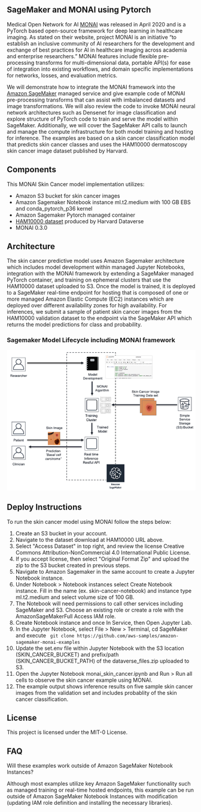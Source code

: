 ## SageMaker and MONAI using Pytorch

Medical Open Network for AI [MONAI](http://monai.io) was released in April 2020 and is a PyTorch based open-source framework for deep learning in healthcare imaging.  As stated on their website, project MONAI is an initiative “to establish an inclusive community of AI researchers for the development and exchange of best practices for AI in healthcare imaging across academia and enterprise researchers.”  MONAI features include flexible pre-processing transforms for multi-dimensional data, portable API(s) for ease of integration into existing workflows, and domain specific implementations for networks, losses, and evaluation metrics.

We will demonstrate how to integrate the MONAI framework into the [Amazon SageMaker](https://aws.amazon.com/sagemaker/) managed service and give example code of MONAI pre-processing transforms that can assist with imbalanced datasets and image transformations.  We will also review the code to invoke MONAI neural network architectures such as Densenet for image classification and explore structure of PyTorch code to train and serve the model within SageMaker.  Additionally, we will cover the SageMaker API calls to launch and manage the compute infrastructure for both model training and hosting for inference.  The examples are based on a skin cancer classification model that predicts skin cancer classes and uses the HAM10000  dermatoscopy skin cancer image dataset published by Harvard.


## Components

This MONAI Skin Cancer model implementation utilizes:

- Amazon S3 bucket for skin cancer images
- Amazon Sagemaker Notebook instance ml.t2.medium with 100 GB EBS and conda_pytorch_p36 kernel
- Amazon Sagemaker Pytorch managed container
- [HAM10000 dataset](https://dataverse.harvard.edu/dataset.xhtml?persistentId=doi:10.7910/DVN/DBW86T) produced by Harvard Dataverse
- MONAI 0.3.0


    

## Architecture

The skin cancer predictive model uses Amazon Sagemaker architecture which includes model development within managed Jupyter Notebooks, integration with the MONAI framework by extending a SageMaker managed PyTorch container, and training on ephemeral clusters that use the HAM10000 dataset uploaded to S3.  Once the model is trained, it is deployed to a SageMaker real-time endpoint for hosting that is composed of one or more managed Amazon Elastic Compute (EC2) instances which are deployed over different availability zones for high availability.  For inferences, we submit a sample of patient skin cancer images from the HAM10000 validation dataset to the endpoint via the SageMaker API which returns the model predictions for class and probability.

### Sagemaker Model Lifecycle including MONAI framework

![Architecture](resources/architecture.png)


## Deploy Instructions

To run the skin cancer model using MONAI follow the steps below:

<ol>
<li>Create an S3 bucket in your account.
<li>Navigate to the dataset download at HAM10000 URL above.
<li>Select "Access Dataset" in top right, and review the license Creative Commons Attribution-NonCommercial 4.0 International Public License. 
<li>If you accept license, then select "Original Format Zip" and upload the zip to the S3 bucket created in previous steps.
<li>Navigate to Amazon Sagemaker in the same account to create a Jupyter Notebook instance.
<li>Under Notebook > Notebook instances select Create Notebook instance. Fill in the name (ex. skin-cancer-notebook) and instance type ml.t2.medium and select volume size of 100 GB.
<li>The Notebook will need permissions to call other services including SageMaker and S3.  Choose an existing role or create a role with the AmazonSageMakerFull Access IAM role.  
<li>Create Notebook instance and once In Service, then Open Jupyter Lab.
<li>In the Jupyter Notebook, select File > New > Terminal, cd SageMaker and execute
    <code> git clone https://github.com/aws-samples/amazon-sagemaker-monai-examples </code>
<li>Update the set.env file within Jupyter Notebook with the S3 location (SKIN_CANCER_BUCKET) and prefix/path (SKIN_CANCER_BUCKET_PATH) of the dataverse_files.zip uploaded to S3.
<li>Open the Jupyter Notebook monai_skin_cancer.ipynb and Run > Run all cells to observe the skin cancer example using MONAI.
<li>The example output shows inference results on five sample skin cancer images from the validation set and includes probablity of the skin cancer classification.
</ol>

## License

This project is licensed under the MIT-0 License.


## FAQ
Will these examples work outside of Amazon SageMaker Notebook Instances?

Although most examples utilize key Amazon SageMaker functionality such as managed training or real-time hosted endpoints, this example can be run outside of Amazon SageMaker Notebook Instances with modification (updating IAM role definition and installing the necessary libraries).